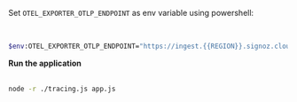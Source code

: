 Set `OTEL_EXPORTER_OTLP_ENDPOINT` as env variable using powershell:

&nbsp;

```bash
$env:OTEL_EXPORTER_OTLP_ENDPOINT="https://ingest.{{REGION}}.signoz.cloud:443/v1/traces"
```

**Run the application** <br></br>

```bash
node -r ./tracing.js app.js
```